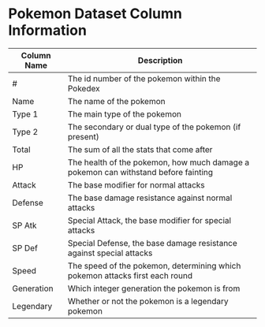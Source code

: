 # Pokemon Dataset Column Information

Column Name | Description
------------|------------
\# | The id number of the pokemon within the Pokedex
Name | The name of the pokemon
Type 1 | The main type of the pokemon
Type 2 | The secondary or dual type of the pokemon (if present)
Total | The sum of all the stats that come after
HP | The health of the pokemon, how much damage a pokemon can withstand before fainting
Attack | The base modifier for normal attacks
Defense | The base damage resistance against normal attacks
SP Atk | Special Attack, the base modifier for special attacks
SP Def | Special Defense, the base damage resistance against special attacks
Speed | The speed of the pokemon, determining which pokemon attacks first each round
Generation | Which integer generation the pokemon is from
Legendary | Whether or not the pokemon is a legendary pokemon



